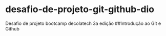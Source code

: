 # desafio-de-projeto-git-github-dio
Desafio de projeto bootcamp decolatech 3a edição
##Introdução ao Git e Github
